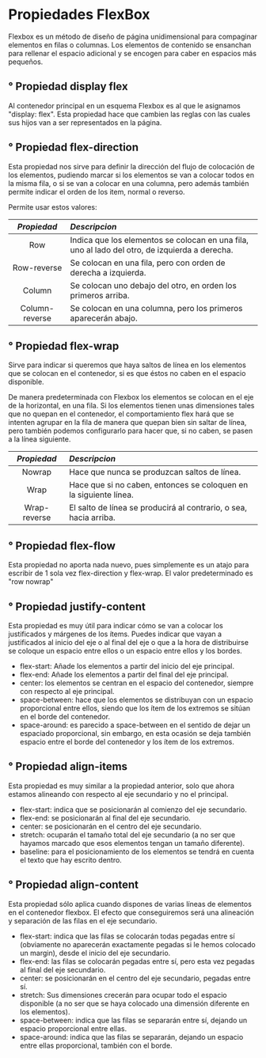 # Propiedades FlexBox

Flexbox es un método de diseño de página unidimensional para compaginar elementos en filas o columnas. Los elementos de contenido se ensanchan para rellenar el espacio adicional y se encogen para caber en espacios más pequeños.

## ° Propiedad display flex
Al contenedor principal en un esquema Flexbox es al que le asignamos "display: flex". Esta propiedad hace que cambien las reglas con las cuales sus hijos van a ser representados en la página.

## ° Propiedad flex-direction
Esta propiedad nos sirve para definir la dirección del flujo de colocación de los elementos, pudiendo marcar si los elementos se van a colocar todos en la misma fila, o si se van a colocar en una columna, pero además también permite indicar el orden de los item, normal o reverso.

Permite usar estos valores:

| _Propiedad_      | _Descripcion_           |
|:----------------:|:-----------------------|
| Row              | Indica que los elementos se colocan en una fila, uno al lado del otro, de izquierda a derecha.          |
| Row-reverse      | Se colocan en una fila, pero con orden de derecha a izquierda. |
| Column       | Se colocan uno debajo del otro, en orden los primeros arriba.     |
| Column-reverse     | Se colocan en una columna, pero los primeros aparecerán abajo.           |


## ° Propiedad flex-wrap
Sirve para indicar si queremos que haya saltos de línea en los elementos que se colocan en el contenedor, si es que éstos no caben en el espacio disponible.

De manera predeterminada con Flexbox los elementos se colocan en el eje de la horizontal, en una fila. Si los elementos tienen unas dimensiones tales que no quepan en el contenedor, el comportamiento flex hará que se intenten agrupar en la fila de manera que quepan bien sin saltar de línea, pero también podemos configurarlo para hacer que, si no caben, se pasen a la línea siguiente.

| _Propiedad_      | _Descripcion_           |
|:----------------:|:-----------------------|
| Nowrap           | Hace que nunca se produzcan saltos de línea.          |
| Wrap             | Hace que si no caben, entonces se coloquen en la siguiente línea. |
| Wrap-reverse     | El salto de línea se producirá al contrario, o sea, hacia arriba.     |

## ° Propiedad flex-flow
Esta propiedad no aporta nada nuevo, pues simplemente es un atajo para escribir de 1 sola vez flex-direction y flex-wrap. El valor predeterminado es "row nowrap"

## ° Propiedad justify-content
Esta propiedad es muy útil para indicar cómo se van a colocar los justificados y márgenes de los ítems. Puedes indicar que vayan a justificados al inicio del eje o al final del eje o que a la hora de distribuirse se coloque un espacio entre ellos o un espacio entre ellos y los bordes.

- flex-start: Añade los elementos a partir del inicio del eje principal.
- flex-end: Añade los elementos a partir del final del eje principal.
- center: los elementos se centran en el espacio del contenedor, siempre con respecto al eje principal.
- space-between: hace que los elementos se distribuyan con un espacio proporcional entre ellos, siendo que los ítem de los extremos se sitúan en el borde del contenedor.
- space-around: es parecido a space-between en el sentido de dejar un espaciado proporcional, sin embargo, en esta ocasión se deja también espacio entre el borde del contenedor y los ítem de los extremos.

## ° Propiedad align-items
Esta propiedad es muy similar a la propiedad anterior, solo que ahora estamos alineando con respecto al eje secundario y no el principal.

- flex-start: indica que se posicionarán al comienzo del eje secundario.
- flex-end: se posicionarán al final del eje secundario.
- center: se posicionarán en el centro del eje secundario.
- stretch: ocuparán el tamaño total del eje secundario (a no ser que hayamos marcado que esos elementos tengan un tamaño diferente).
- baseline: para el posicionamiento de los elementos se tendrá en cuenta el texto que hay escrito dentro.

## ° Propiedad align-content
Esta propiedad sólo aplica cuando dispones de varias líneas de elementos en el contenedor flexbox. El efecto que conseguiremos será una alineación y separación de las filas en el eje secundario.

- flex-start: indica que las filas se colocarán todas pegadas entre sí (obviamente no aparecerán exactamente pegadas si le hemos colocado un margin), desde el inicio del eje secundario.
- flex-end: las filas se colocarán pegadas entre sí, pero esta vez pegadas al final del eje secundario.
- center: se posicionarán en el centro del eje secundario, pegadas entre sí.
- stretch: Sus dimensiones crecerán para ocupar todo el espacio disponible (a no ser que se haya colocado una dimensión diferente en los elementos).
- space-between: indica que las filas se separarán entre sí, dejando un espacio proporcional entre ellas.
- space-around: indica que las filas se separarán, dejando un espacio entre ellas proporcional, también con el borde.